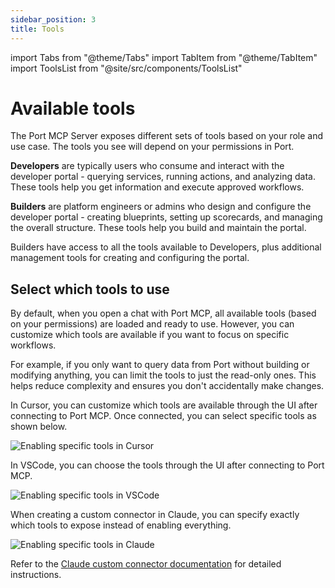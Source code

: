```yaml
---
sidebar_position: 3
title: Tools
---
```


import Tabs from "@theme/Tabs"
import TabItem from "@theme/TabItem"
import ToolsList from "@site/src/components/ToolsList"

# Available tools

The Port MCP Server exposes different sets of tools based on your role and use case. The tools you see will depend on your permissions in Port.

<Tabs groupId="user-role" queryString>
<TabItem value="developer" label="Developer">

**Developers** are typically users who consume and interact with the developer portal - querying services, running actions, and analyzing data. These tools help you get information and execute approved workflows.

<ToolsList role="developer" />

</TabItem>
<TabItem value="builder" label="Builder">

**Builders** are platform engineers or admins who design and configure the developer portal - creating blueprints, setting up scorecards, and managing the overall structure. These tools help you build and maintain the portal.

Builders have access to all the tools available to Developers, plus additional management tools for creating and configuring the portal.

<ToolsList role="builder" />

</TabItem>
</Tabs>

## Select which tools to use

By default, when you open a chat with Port MCP, all available tools (based on your permissions) are loaded and ready to use. However, you can customize which tools are available if you want to focus on specific workflows.

For example, if you only want to query data from Port without building or modifying anything, you can limit the tools to just the read-only ones. This helps reduce complexity and ensures you don't accidentally make changes.

<Tabs groupId="tool-selection" queryString>
<TabItem value="cursor" label="Cursor">

In Cursor, you can customize which tools are available through the UI after connecting to Port MCP. Once connected, you can select specific tools as shown below.

![Enabling specific tools in Cursor](/img/ai-agents/MCPCursorEnableTools.png)

</TabItem>
<TabItem value="vscode" label="VSCode">

In VSCode, you can choose the tools through the UI after connecting to Port MCP.

![Enabling specific tools in VSCode](/img/ai-agents/MCPVSCodeEnableTools.png)

</TabItem>
<TabItem value="claude" label="Claude">

When creating a custom connector in Claude, you can specify exactly which tools to expose instead of enabling everything.

![Enabling specific tools in Claude](/img/ai-agents/MCPClaudeEnableTools.png)

Refer to the [Claude custom connector documentation](https://support.anthropic.com/en/articles/11175166-getting-started-with-custom-connectors-using-remote-mcp) for detailed instructions.

</TabItem>
</Tabs>
